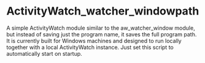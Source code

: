 # ActivityWatch_watcher_windowpath
A simple ActivityWatch module similar to the aw_watcher_window module, but instead of saving just the program name, it saves the full program path.
It is currently built for Windows machines and designed to run locally together with a local ActivityWatch instance. Just set this script to automatically start on startup.
